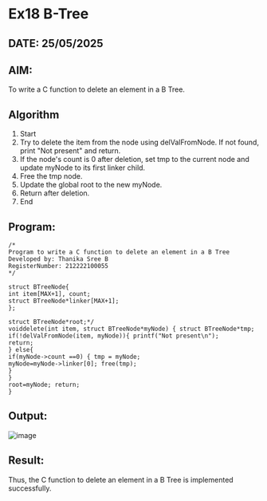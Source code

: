 # Ex18 B-Tree
## DATE: 25/05/2025
## AIM:
To write a C function to delete an element in a B Tree.
## Algorithm
1. Start
2. Try to delete the item from the node using delValFromNode. If not found, print "Not present" and return.
3. If the node's count is 0 after deletion, set tmp to the current node and update myNode to its first linker child.
4. Free the tmp node.
5. Update the global root to the new myNode.
6. Return after deletion.
7. End  

## Program:
```
/*
Program to write a C function to delete an element in a B Tree
Developed by: Thanika Sree B
RegisterNumber: 212222100055 
*/

struct BTreeNode{
int item[MAX+1], count;
struct BTreeNode*linker[MAX+1];
};

struct BTreeNode*root;*/
voiddelete(int item, struct BTreeNode*myNode) { struct BTreeNode*tmp; if(!delValFromNode(item, myNode)){ printf("Not present\n");
return;
} else{
if(myNode->count ==0) { tmp = myNode;
myNode=myNode->linker[0]; free(tmp);
}
}
root=myNode; return;
}

```

## Output:

![image](https://github.com/user-attachments/assets/a7fae63f-d5ed-42be-928a-fffb52b09d9c)


## Result:
Thus, the C function to delete an element in a B Tree is implemented successfully.
